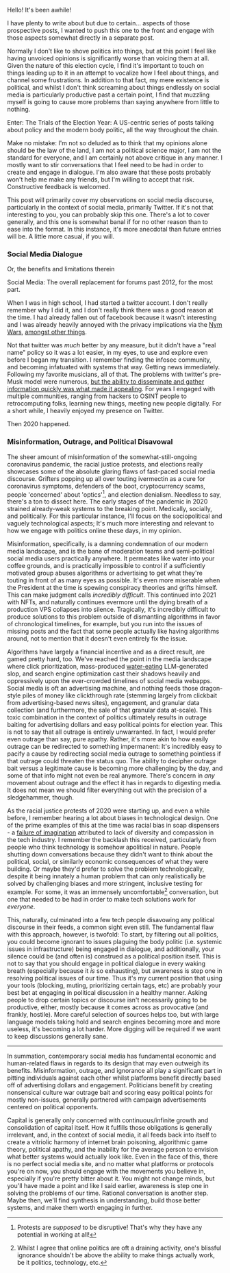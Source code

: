 <!--
.. title: Trials of the Election Year I: Introduction and Social Media Dialogue
.. slug: TEY2024-1
.. date: 2024-03-11 18:30:00 UTC-05:00
.. tags: politics, social media, TEY
.. category: political
.. description: Oh wow a new series? Really? (yes)
.. type: text
-->


Hello! It's been awhile!

I have plenty to write about but due to certain... aspects of those prospective posts, I wanted to push this one to the front and engage with those aspects somewhat directly in a separate post.

Normally I don't like to shove politics into things, but at this point I feel like having unvoiced opinions is significantly worse than voicing them at all. Given the nature of this election cycle, I find it's important to touch on things leading up to it in an attempt to vocalize how I feel about things, and channel some frustrations. In addition to that fact, my mere existence is political, and whilst I don't think screaming about things endlessly on social media is particularly productive past a certain point, I find that muzzling myself is going to cause more problems than saying anywhere from little to nothing.

Enter: The Trials of the Election Year: A US-centric series of posts talking about policy and the modern body politic, all the way throughout the chain.

Make no mistake: I'm not so deluded as to think that my opinions alone should be the law of the land, I am not a political science major, I am not the standard for everyone, and I am certainly not above critique in any manner. I mostly want to stir conversations that I feel need to be had in order to create and engage in dialogue. I'm also aware that these posts probably won't help me make any friends, but I'm willing to accept that risk. Constructive feedback is welcomed.

This post will primarily cover my observations on social media discourse, particularly in the context of social media, primarily Twitter. If it's not that interesting to you, you can probably skip this one. There's a lot to cover generally, and this one is somewhat banal if for no other reason than to ease into the format. In this instance, it's more anecdotal than future entries will be. A little more casual, if you will.

<!-- TEASER_END -->

### Social Media Dialogue
Or, the benefits and limitations therein

Social Media: The overall replacement for forums past 2012, for the most part.

When I was in high school, I had started a twitter account. I don't really remember why I did it, and I don't really think there was a good reason at the time. I had already fallen out of facebook because it wasn't interesting and I was already heavily annoyed with the privacy implications via the [Nym Wars](https://web.archive.org/web/20110824222403/https://www.eff.org/deeplinks/2011/07/case-pseudonyms), [amongst other things](https://web.archive.org/web/20230410125102/https://www.nbcnews.com/tech/social-media/timeline-facebook-s-privacy-issues-its-responses-n859651).

Not that twitter was *much* better by any measure, but it didn't have a "real name" policy so it was a lot easier, in my eyes, to use and explore even before I began my transition. I remember finding the infosec community, and becoming infatuated with systems that way. Getting news immediately. Following my favorite musicians, all of that. The problems with twitter's pre-Musk model were numerous, [but the ability to disseminate and gather information quickly was what made it appealing](https://www.pewresearch.org/journalism/2012/11/28/role-social-media-arab-uprisings/). For years I engaged with multiple communities, ranging from hackers to OSINT people to retrocomputing folks, learning new things, meeting new people digitally. For a short while, I heavily enjoyed my presence on Twitter.

Then 2020 happened.

### Misinformation, Outrage, and Political Disavowal
The sheer amount of misinformation of the somewhat-still-ongoing coronavirus pandemic, the racial justice protests, and elections really showcases some of the absolute glaring flaws of fast-paced social media discourse. Grifters popping up all over touting ivermectin as a cure for coronavirus symptoms, defenders of the boot, cryptocurrency scams, people 'concerned' about 'optics'[^1], and election denialism. Needless to say, there's a ton to dissect here. The early stages of the pandemic in 2020 strained already-weak systems to the breaking point. Medically, socially, and politically. For this particular instance, I'll focus on the sociopolitical and vaguely technological aspects; It's much more interesting and relevant to how we engage with politics online these days, in my opinion.

Misinformation, specifically, is a damning condemnation of our modern media landscape, and is the bane of moderation teams and semi-political social media users practically anywhere. It permeates like water into your coffee grounds, and is practically impossible to control if a sufficiently motivated group abuses algorithms or advertising to get what they're touting in front of as many eyes as possible. It's even more miserable when the President at the time is spewing conspiracy theories and grifts himself. This can make judgment calls *incredibly difficult*. This continued into 2021 with NFTs, and naturally continues evermore until the dying breath of a production VPS collapses into silence. Tragically, it's incredibly difficult to produce solutions to this problem outside of dismantling algorithms in favor of chronological timelines, for example, but you run into the issues of missing posts and the fact that some people actually like having algorithms around, not to mention that it doesn't even entirely fix the issue. 

Algorithms have largely a financial incentive and as a direct result, are gamed pretty hard, too. We've reached the point in the media landscape where click prioritization, mass-produced [water-eating](https://www.tomshardware.com/news/just-five-chatgpt-queries-can-use-16oz-of-water-say-researchers) LLM-generated slop, and search engine optimization cast their shadows heavily and oppressively upon the ever-crowded timelines of social media webapps. Social media is oft an advertising machine, and nothing feeds those dragon-style piles of money like clickthrough rate (stemming largely from clickbait from advertising-based news sites), engagement, and granular data collection (and furthermore, the sale of that granular data at-scale). This toxic combination in the context of politics ultimately results in outrage baiting for advertising dollars and easy political points for election year. This is not to say that all outrage is entirely unwarranted. In fact, I would prefer even outrage than say, pure apathy. Rather, it's more akin to how easily outrage can be redirected to something impermanent: It's incredibly easy to pacify a cause by redirecting social media outrage to something pointless if that outrage could threaten the status quo. The ability to decipher outrage bait versus a legitimate cause is becoming more challenging by the day, and some of that info might not even be real anymore. There's concern in *any* movement about outrage and the effect it has in regards to digesting media. It does not mean we should filter everything out with the precision of a sledgehammer, though.

As the racial justice protests of 2020 were starting up, and even a while before, I remember hearing a lot about biases in technological design. One of the prime examples of this at the time was racial bias in soap dispensers - a [failure of imagination](https://reporter.rit.edu/tech/bigotry-encoded-racial-bias-technology) attributed to lack of diversity and compassion in the tech industry. I remember the backlash this received, particularly from people who think technology is somehow apolitical in nature. People shutting down conversations because they didn't want to think about the political, social, or similarly economic consequences of what they were building. Or maybe they'd prefer to solve the problem technologically, despite it being innately a human problem that can only realistically be solved by challenging biases and more stringent, inclusive testing for example. For some, it was an immensely uncomfortable[^2] conversation, but one that needed to be had in order to make tech solutions work for *everyone*. 

This, naturally, culminated into a few tech people disavowing any political discourse in their feeds, a common sight even still. The fundamental flaw with this approach, however, is twofold: To start, by filtering out all politics, you could become ignorant to issues plaguing the body politic (i.e. systemic issues in infrastructure) being engaged in dialogue, and additionally, your silence could be (and often is) construed as a political position itself. This is not to say that you should engage in political dialogue in every waking breath (especially because it *is* so exhausting), but awareness is step one in resolving political issues of our time. Thus it's my current position that using your tools (blocking, muting, prioritizing certain tags, etc) are probably your best bet at engaging in political discussion in a healthy manner. Asking people to drop certain topics or discourse isn't necessarily going to be productive, either, mostly because it comes across as provocative (and frankly, hostile). More careful selection of sources helps too, but with large language models taking hold and search engines becoming more and more useless, it's becoming a lot harder. More digging will be required if we want to keep discussions generally sane.

---

In summation, contemporary social media has fundamental economic and human-related flaws in regards to its design that may even outweigh its benefits. Misinformation, outrage, and ignorance all play a significant part in pitting individuals against each other whilst platforms benefit directly based off of advertising dollars and engagement. Politicians benefit by creating nonsensical culture war outrage bait and scoring easy political points for mostly non-issues, generally partnered with campaign advertisements centered on political opponents.

Capital is generally only concerned with continuous/infinite growth and consolidation of capital itself. How it fulfills those obligations is generally irrelevant, and, in the context of social media, it all feeds back into itself to create a vitriolic harmony of internet brain poisoning, algorithmic game theory, political apathy, and the inability for the average person to envision what better systems would actually look like. Even in the face of this, there is no perfect social media site, and no matter what platforms or protocols you're on now, you should engage with the movements you believe in, especially if you're pretty bitter about it. You might not change minds, but you'll have made a point and like I said earlier, awareness is step one in solving the problems of our time. Rational conversation is another step. Maybe then, we'll find synthesis in understanding, build those better systems, and make them worth engaging in further.


[^1]: Protests are *supposed* to be disruptive! That's why they have any potential in working at all!
[^2]: Whilst I agree that online politics are oft a draining activity, one's blissful ignorance shouldn't be above the ability to make things actually work, be it politics, technology, etc.
